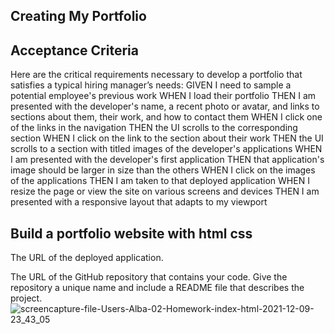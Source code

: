 ## Creating My Portfolio

## Acceptance Criteria

Here are the critical requirements necessary to develop a portfolio that satisfies a typical hiring manager’s needs:
GIVEN I need to sample a potential employee's previous work
WHEN I load their portfolio
THEN I am presented with the developer's name, a recent photo or avatar, and links to sections about them, their work, and how to contact them
WHEN I click one of the links in the navigation
THEN the UI scrolls to the corresponding section
WHEN I click on the link to the section about their work
THEN the UI scrolls to a section with titled images of the developer's applications
WHEN I am presented with the developer's first application
THEN that application's image should be larger in size than the others
WHEN I click on the images of the applications
THEN I am taken to that deployed application
WHEN I resize the page or view the site on various screens and devices
THEN I am presented with a responsive layout that adapts to my viewport

## Build a portfolio website with html css
The URL of the deployed application.

The URL of the GitHub repository that contains your code. Give the repository a unique name and include a README file that describes the project.
![screencapture-file-Users-Alba-02-Homework-index-html-2021-12-09-23_43_05](https://user-images.githubusercontent.com/94097708/145521542-89320681-8b41-4c41-ba39-2ef5ea6d0344.png)
